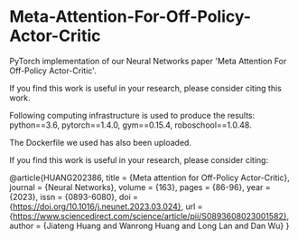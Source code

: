 # Meta-Attention-For-Off-Policy-Actor-Critic

PyTorch implementation of our Neural Networks paper 'Meta Attention For Off-Policy Actor-Critic'.

If you find this work is useful in your research, please consider citing this work.

Following computing infrastructure is used to produce the results: 
python==3.6, 
pytorch==1.4.0, 
gym==0.15.4, 
roboschool==1.0.48. 

The Dockerfile we used has also been uploaded.

If you find this work is useful in your research, please consider citing:

@article{HUANG202386,
title = {Meta attention for Off-Policy Actor-Critic},
journal = {Neural Networks},
volume = {163},
pages = {86-96},
year = {2023},
issn = {0893-6080},
doi = {https://doi.org/10.1016/j.neunet.2023.03.024},
url = {https://www.sciencedirect.com/science/article/pii/S0893608023001582},
author = {Jiateng Huang and Wanrong Huang and Long Lan and Dan Wu}
}
